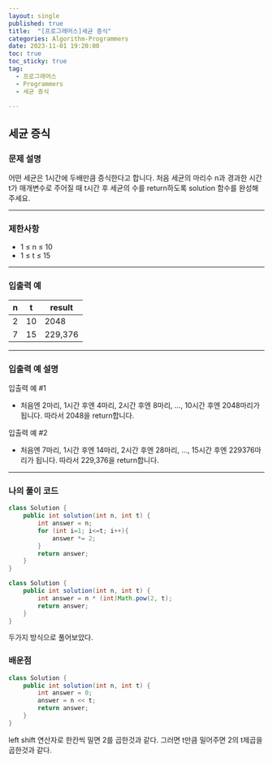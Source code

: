 ```yaml
---
layout: single
published: true
title:  "[프로그래머스]세균 증식"
categories: Algorithm-Programmers
date: 2023-11-01 19:20:00
toc: true
toc_sticky: true
tag:   
  - 프로그래머스
  - Programmers
  - 세균 증식

---
```


## 세균 증식

### 문제 설명

어떤 세균은 1시간에 두배만큼 증식한다고 합니다. 처음 세균의 마리수 n과 경과한 시간 t가 매개변수로 주어질 때 t시간 후 세균의 수를 return하도록 solution 함수를 완성해주세요.

----------------

### 제한사항

* 1 ≤ n ≤ 10
* 1 ≤ t ≤ 15

----------------

### 입출력 예

|n	|t	|result|
|---|---|---|
|2	|10	|2048|
|7	|15	|229,376|

----------------

### 입출력 예 설명

입출력 예 #1  

* 처음엔 2마리, 1시간 후엔 4마리, 2시간 후엔 8마리, ..., 10시간 후엔 2048마리가 됩니다. 따라서 2048을 return합니다.
  

입출력 예 #2  

* 처음엔 7마리, 1시간 후엔 14마리, 2시간 후엔 28마리, ..., 15시간 후엔 229376마리가 됩니다. 따라서 229,376을 return합니다.
  
  

  

  

  

----------------

### 나의 풀이 코드

```java
class Solution {
    public int solution(int n, int t) {
        int answer = n;
        for (int i=1; i<=t; i++){
            answer *= 2;
        }
        return answer;
    }
}
```

```java
class Solution {
    public int solution(int n, int t) {
        int answer = n * (int)Math.pow(2, t);
        return answer;
    }
}
```
두가지 방식으로 풀어보았다.

### 배운점


```java
class Solution {
    public int solution(int n, int t) {
        int answer = 0;
        answer = n << t;
        return answer;
    }
}
```

left shift 연산자로 한칸씩 밀면 2를 곱한것과 같다.
그러면 t만큼 밀어주면 2의 t제곱을 곱한것과 같다.